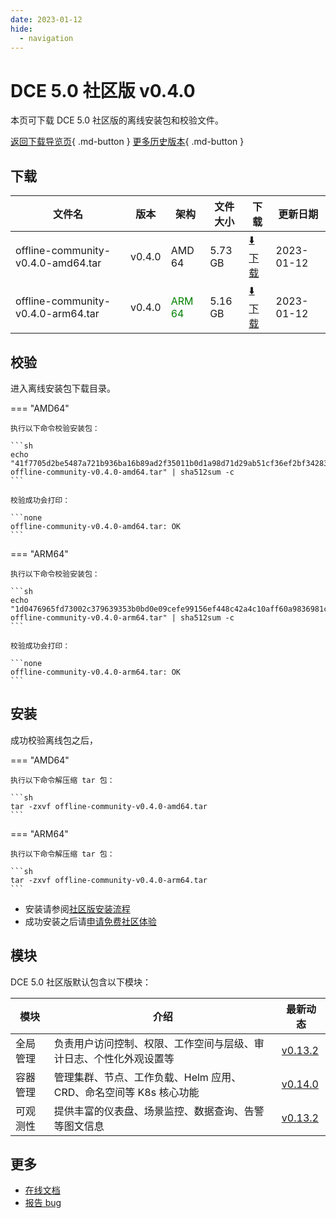 ```yaml
---
date: 2023-01-12
hide:
  - navigation
---
```


# DCE 5.0 社区版 v0.4.0

本页可下载 DCE 5.0 社区版的离线安装包和校验文件。

[返回下载导览页](../index.md){ .md-button } [更多历史版本](./dce5-installer-history.md){ .md-button }

## 下载

| 文件名                      | 版本    | 架构 | 文件大小 | 下载                                           | 更新日期   |
| ----------------------------- | ------- | -------- | ---------------------------------------------- | ---------- | ----------------------------- |
| offline-community-v0.4.0-amd64.tar | v0.4.0 | AMD 64 | 5.73 GB | [:arrow_down: 下载](https://qiniu-download-public.daocloud.io/DaoCloud_Enterprise/dce5/offline-community-v0.4.0-amd64.tar) | 2023-01-12 |
| offline-community-v0.4.0-arm64.tar | v0.4.0 | <font color="green">ARM 64</font> | 5.16 GB | [:arrow_down: 下载](https://qiniu-download-public.daocloud.io/DaoCloud_Enterprise/dce5/offline-community-v0.4.0-arm64.tar) | 2023-01-12 |

## 校验

进入离线安装包下载目录。

=== "AMD64"

    执行以下命令校验安装包：

    ```sh
    echo "41f7705d2be5487a721b936ba16b89ad2f35011b0d1a98d71d29ab51cf36ef2bf34283be384e76b0438c172ff9e236c44c33843e9855e9af253b1db4b84144fe  offline-community-v0.4.0-amd64.tar" | sha512sum -c
    ```

    校验成功会打印：

    ```none
    offline-community-v0.4.0-amd64.tar: OK
    ```

=== "ARM64"

    执行以下命令校验安装包：

    ```sh
    echo "1d0476965fd73002c379639353b0bd0e09cefe99156ef448c42a4c10aff60a9836981c86e914ba3f614617a455b67a8c3ce4d82d53b3e47a22222c34020d0a00  offline-community-v0.4.0-arm64.tar" | sha512sum -c
    ```

    校验成功会打印：

    ```none
    offline-community-v0.4.0-arm64.tar: OK
    ```

## 安装

成功校验离线包之后，

=== "AMD64"

    执行以下命令解压缩 tar 包：

    ```sh
    tar -zxvf offline-community-v0.4.0-amd64.tar
    ```

=== "ARM64"

    执行以下命令解压缩 tar 包：

    ```sh
    tar -zxvf offline-community-v0.4.0-arm64.tar
    ```

- 安装请参阅[社区版安装流程](../../install/community/k8s/online.md#_2)
- 成功安装之后请[申请免费社区体验](../../dce/license0.md)

## 模块

DCE 5.0 社区版默认包含以下模块：

| 模块     | 介绍                                                              | 最新动态                                                   |
| -------- | ----------------------------------------------------------------- | ---------------------------------------------------------- |
| 全局管理 | 负责用户访问控制、权限、工作空间与层级、审计日志、个性化外观设置等      | [v0.13.2](../../ghippo/intro/release-notes.md#v0132) |
| 容器管理 | 管理集群、节点、工作负载、Helm 应用、CRD、命名空间等 K8s 核心功能 | [v0.14.0](../../kpanda/intro/release-notes.md#v0140) |
| 可观测性 | 提供丰富的仪表盘、场景监控、数据查询、告警等图文信息              | [v0.13.2](../../insight/intro/releasenote.md#v0132)  |

## 更多

- [在线文档](../../dce/index.md)
- [报告 bug](https://github.com/DaoCloud/DaoCloud-docs/issues)
